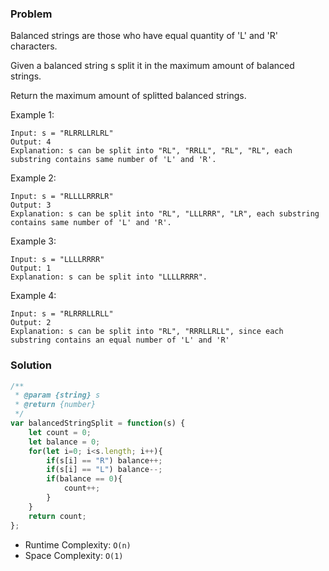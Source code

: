 ### Problem

Balanced strings are those who have equal quantity of 'L' and 'R' characters.

Given a balanced string s split it in the maximum amount of balanced strings.

Return the maximum amount of splitted balanced strings.

Example 1:
```
Input: s = "RLRRLLRLRL"
Output: 4
Explanation: s can be split into "RL", "RRLL", "RL", "RL", each substring contains same number of 'L' and 'R'.
```
Example 2:
```
Input: s = "RLLLLRRRLR"
Output: 3
Explanation: s can be split into "RL", "LLLRRR", "LR", each substring contains same number of 'L' and 'R'.
```
Example 3:
```
Input: s = "LLLLRRRR"
Output: 1
Explanation: s can be split into "LLLLRRRR".
```
Example 4:
```
Input: s = "RLRRRLLRLL"
Output: 2
Explanation: s can be split into "RL", "RRRLLRLL", since each substring contains an equal number of 'L' and 'R'
```

### Solution

```javascript
/**
 * @param {string} s
 * @return {number}
 */
var balancedStringSplit = function(s) {
    let count = 0;
    let balance = 0;
    for(let i=0; i<s.length; i++){
        if(s[i] == "R") balance++;
        if(s[i] == "L") balance--;
        if(balance == 0){
            count++;
        }
    }
    return count;
};
```
- Runtime Complexity: `O(n)`
- Space Complexity: `O(1)`
